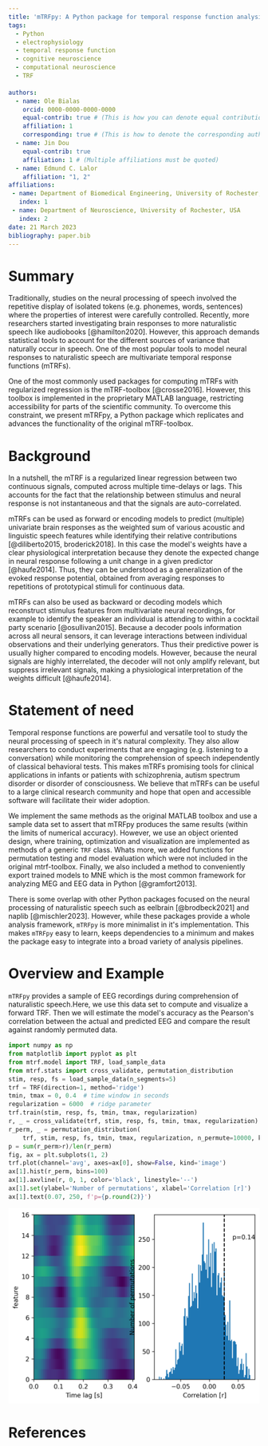 ```yaml
---
title: 'mTRFpy: A Python package for temporal response function analysis'
tags:
  - Python
  - electrophysiology
  - temporal response function
  - cognitive neuroscience
  - computational neuroscience
  - TRF
  
authors:
  - name: Ole Bialas
    orcid: 0000-0000-0000-0000
    equal-contrib: true # (This is how you can denote equal contributions between multiple authors)
    affiliation: 1
	corresponding: true # (This is how to denote the corresponding author)
  - name: Jin Dou
    equal-contrib: true
    affiliation: 1 # (Multiple affiliations must be quoted)
  - name: Edmund C. Lalor
    affiliation: "1, 2"
affiliations:
 - name: Department of Biomedical Engineering, University of Rochester, USA
   index: 1
 - name: Department of Neuroscience, University of Rochester, USA
   index: 2
date: 21 March 2023
bibliography: paper.bib
---
```


# Summary
Traditionally, studies on the neural processing of speech involved the repetitive display of isolated tokens (e.g. phonemes, words, sentences) where the properties of interest were carefully controlled. Recently, more researchers started investigating brain responses to more naturalistic speech like audiobooks [@hamilton2020]. However, this approach demands statistical tools to account for the different sources of variance that naturally occur in speech. One of the most popular tools to model neural responses to naturalistic speech are multivariate temporal response functions (mTRFs). 

One of the most commonly used packages for computing mTRFs with regularized regression is the mTRF-toolbox [@crosse2016]. However, this toolbox is implemented in the proprietary MATLAB language, restricting accessibility for parts of the scientific community. To overcome this constraint, we present mTRFpy, a Python package which replicates and advances the functionality of the original mTRF-toolbox.

# Background
In a nutshell, the mTRF is a regularized linear regression between two continuous signals, computed across multiple time-delays or lags. This accounts for the fact that the relationship between stimulus and neural response is not instantaneous and that the signals are auto-correlated. 

mTRFs can be used as forward or encoding models to predict (multiple) univariate brain responses as the weighted sum of various acoustic and linguistic speech features while identifying their relative contributions [@diliberto2015, broderick2018]. In this case the model's weights have a clear physiological interpretation because they denote the expected change in neural response following a unit change in a given predictor [@haufe2014]. Thus, they can be understood as a generalization of the evoked response potential, obtained from averaging responses to repetitions of prototypical stimuli for continuous data.

mTRFs can also be used as backward or decoding models which reconstruct stimulus features from multivariate neural recordings, for example to identify the speaker an individual is attending to within a cocktail party scenario [@osullivan2015]. Because a decoder pools information across all neural sensors, it can leverage interactions between individual observations and their underlying generators. Thus their predictive power is usually higher compared to encoding models. However, because the neural signals are highly interrelated, the decoder will not only amplify relevant, but suppress irrelevant signals, making a physiological interpretation of the weights difficult [@haufe2014].

# Statement of need
Temporal response functions are powerful and versatile tool to study the neural processing of speech in it's natural complexity. They also allow researchers to conduct experiments that are engaging (e.g. listening to a conversation) while monitoring the comprehension of speech independently of classical behavioral tests. This makes mTRFs promising tools for clinical applications in infants or patients with schizophrenia, autism spectrum disorder or disorder of consciousness. We believe that mTRFs can be useful to a large clinical research community and hope that open and accessible software will facilitate their wider adoption.

We implement the same methods as the original MATLAB toolbox and use a sample data set to assert that mTRFpy produces the same results (within the limits of numerical accuracy). However, we use an object oriented design, where training, optimization and visualization are implemented as methods of a generic `TRF` class. Whats more, we added functions for permutation testing and model evaluation which were not included in the original mtrf-toolbox. Finally, we also included a method to conveniently export trained models to MNE which is the most common framework for analyzing MEG and EEG data in Python [@gramfort2013].

There is some overlap with other Python packages focused on the neural processing of naturalistic speech such as eelbrain [@brodbeck2021] and naplib [@mischler2023]. However, while these packages provide a whole analysis framework, `mTRFpy` is more minimalist in it's implementation. This makes `mTRFpy` easy to learn, keeps dependencies to a minimum and makes the package easy to integrate into a broad variety of analysis pipelines.

# Overview and Example
`mTRFpy` provides a sample of EEG recordings during comprehension of naturalistic speech.Here, we use this data set to compute and visualize a forward TRF. Then we will estimate the model's accuracy as the Pearson's correlation between the actual and predicted EEG and compare the result against randomly permuted data.

```python
import numpy as np
from matplotlib import pyplot as plt
from mtrf.model import TRF, load_sample_data
from mtrf.stats import cross_validate, permutation_distribution
stim, resp, fs = load_sample_data(n_segments=5)
trf = TRF(direction=1, method='ridge')
tmin, tmax = 0, 0.4  # time window in seconds
regularization = 6000  # ridge parameter
trf.train(stim, resp, fs, tmin, tmax, regularization)
r, _ = cross_validate(trf, stim, resp, fs, tmin, tmax, regularization)
r_perm, _ = permutation_distribution(
    trf, stim, resp, fs, tmin, tmax, regularization, n_permute=10000, k=-1)
p = sum(r_perm>r)/len(r_perm)
fig, ax = plt.subplots(1, 2)
trf.plot(channel='avg', axes=ax[0], show=False, kind='image')
ax[1].hist(r_perm, bins=100)
ax[1].axvline(r, 0, 1, color='black', linestyle='--')
ax[1].set(ylabel='Number of permutations', xlabel='Correlation [r]')
ax[1].text(0.07, 250, f'p={p.round(2)}')
```
![Left panel shows the TRFs weights, averaged across channels, for each spectral band where bright yellow indicates high and dark blue indicates low weights. The histrogram on the right shows the distribution of correlation coefficients obtained by random permutation. The dashed line marks the actually observed value.](example.png)

# References
